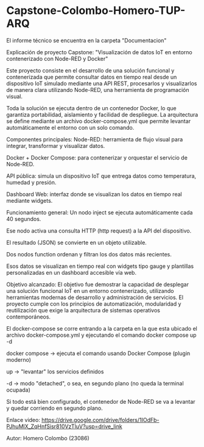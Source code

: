 # Capstone-Colombo-Homero-TUP-ARQ
El informe técnico se encuentra en la carpeta "Documentacion"

Explicación de proyecto Capstone: "Visualización de datos IoT en entorno contenerizado con Node-RED y Docker"

Este proyecto consiste en el desarrollo de una solución funcional y contenerizada que permite consultar datos en tiempo real desde un dispositivo IoT simulado mediante una API REST, procesarlos y visualizarlos de manera clara utilizando Node-RED, una herramienta de programación visual.

Toda la solución se ejecuta dentro de un contenedor Docker, lo que garantiza portabilidad, aislamiento y facilidad de despliegue. La arquitectura se define mediante un archivo docker-compose.yml que permite levantar automáticamente el entorno con un solo comando.

 Componentes principales:
Node-RED: herramienta de flujo visual para integrar, transformar y visualizar datos.

Docker + Docker Compose: para contenerizar y orquestar el servicio de Node-RED.

API pública: simula un dispositivo IoT que entrega datos como temperatura, humedad y presión.

Dashboard Web: interfaz donde se visualizan los datos en tiempo real mediante widgets.

 Funcionamiento general:
Un nodo inject se ejecuta automáticamente cada 40 segundos.

Ese nodo activa una consulta HTTP (http request) a la API del dispositivo.

El resultado (JSON) se convierte en un objeto utilizable.

Dos nodos function ordenan y filtran los dos datos más recientes.

Esos datos se visualizan en tiempo real con widgets tipo gauge y plantillas personalizadas en un dashboard accesible vía web.

Objetivo alcanzado:
El objetivo fue demostrar la capacidad de desplegar una solución funcional IoT en un entorno contenerizado, utilizando herramientas modernas de desarrollo y administración de servicios. El proyecto cumple con los principios de automatización, modularidad y reutilización que exige la arquitectura de sistemas operativos contemporáneos.

El docker-compose se corre entrando a la carpeta en la que esta ubicado el archivo docker-compose.yml y ejecutando el comando docker compose up -d
 
docker compose → ejecuta el comando usando Docker Compose (plugin moderno)

up → "levantar" los servicios definidos

-d → modo "detached", o sea, en segundo plano (no queda la terminal ocupada)

 Si todo está bien configurado, el contenedor de Node-RED se va a levantar y quedar corriendo en segundo plano.


Enlace video: https://drive.google.com/drive/folders/1IOdFb-PJhuMlX_ZqHnfSisr810VzTluV?usp=drive_link

Autor: Homero Colombo (23086)
